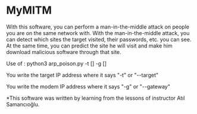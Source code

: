# MyMITM

With this software, you can perform a man-in-the-middle attack on people you are on the same network with. With the man-in-the-middle attack, you can detect which sites the target visited, their passwords, etc. you can see. At the same time, you can predict the site he will visit and make him download malicious software through that site.

Use of : python3 arp_poison.py -t [] -g []

You write the target IP address where it says "-t" or "--target"

You write the modem IP address where it says "-g" or "--gateway"

*This software was written by learning from the lessons of instructor Atıl Samancıoğlu.
